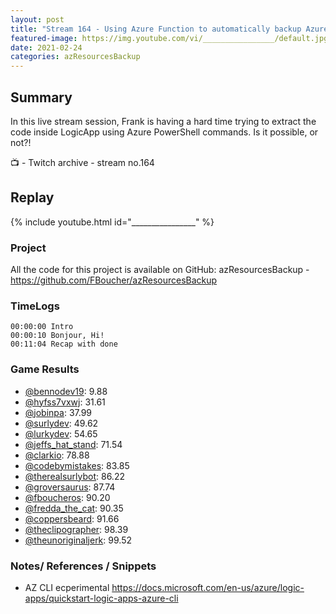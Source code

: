 ```yaml
---
layout: post
title: "Stream 164 - Using Azure Function to automatically backup Azure resources"
featured-image: https://img.youtube.com/vi/________________/default.jpg
date: 2021-02-24
categories: azResourcesBackup
---
```


## Summary

In this live stream session, Frank is having a hard time trying to extract the code inside LogicApp using Azure PowerShell commands. Is it possible, or not?!

📺 - Twitch archive - stream no.164

## Replay

{% include youtube.html id="________________" %}
<br/><!--more-->

### Project

All the code for this project is available on GitHub: azResourcesBackup - https://github.com/FBoucher/azResourcesBackup

### TimeLogs

    00:00:00 Intro
    00:00:10 Bonjour, Hi!
    00:11:04 Recap with done

### Game Results

- [@bennodev19](https://www.twitch.tv/bennodev19): 9.88
- [@hyfss7vxwj](https://www.twitch.tv/hyfss7vxwj): 31.61
- [@jobinpa](https://www.twitch.tv/jobinpa): 37.99
- [@surlydev](https://www.twitch.tv/surlydev): 49.62
- [@lurkydev](https://www.twitch.tv/lurkydev): 54.65
- [@jeffs_hat_stand](https://www.twitch.tv/jeffs_hat_stand): 71.54
- [@clarkio](https://www.twitch.tv/clarkio): 78.88
- [@codebymistakes](https://www.twitch.tv/codebymistakes): 83.85
- [@therealsurlybot](https://www.twitch.tv/therealsurlybot): 86.22
- [@groversaurus](https://www.twitch.tv/groversaurus): 87.74
- [@fboucheros](https://www.twitch.tv/fboucheros): 90.20
- [@fredda_the_cat](https://www.twitch.tv/fredda_the_cat): 90.35
- [@coppersbeard](https://www.twitch.tv/coppersbeard): 91.66
- [@theclipographer](https://www.twitch.tv/theclipographer): 98.39
- [@theunoriginaljerk](https://www.twitch.tv/theunoriginaljerk): 99.52

### Notes/ References / Snippets

- AZ CLI ecperimental https://docs.microsoft.com/en-us/azure/logic-apps/quickstart-logic-apps-azure-cli

